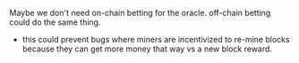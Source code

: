 Maybe we don't need on-chain betting for the oracle. off-chain betting could do the same thing.
* this could prevent bugs where miners are incentivized to re-mine blocks because they can get more money that way vs a new block reward.